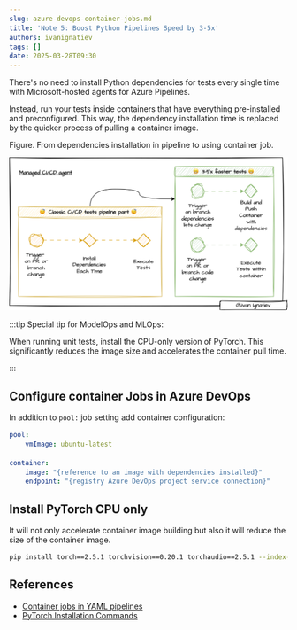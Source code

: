```yaml
---
slug: azure-devops-container-jobs.md
title: 'Note 5: Boost Python Pipelines Speed by 3-5x'
authors: ivanignatiev
tags: []
date: 2025-03-28T09:30
---
```


There's no need to install Python dependencies for tests every single time with Microsoft-hosted agents for Azure Pipelines.

Instead, run your tests inside containers that have everything pre-installed and preconfigured. This way, the dependency installation time is replaced by the quicker process of pulling a container image.

Figure. From dependencies installation in pipeline to using container job.

![Boost Python Pipelines Speed by 3-5x](/assets/note0005/faster-pipelines.svg)

:::tip Special tip for ModelOps and MLOps: 

When running unit tests, install the CPU-only version of PyTorch. This significantly reduces the image size and accelerates the container pull time.

:::


## Configure container Jobs in Azure DevOps

In addition to `pool:` job setting add container configuration:

```yaml
pool:
    vmImage: ubuntu-latest

container:
    image: "{reference to an image with dependencies installed}"
    endpoint: "{registry Azure DevOps project service connection}"
```

## Install PyTorch CPU only

It will not only accelerate container image building but also it will reduce the size of the container image.

```sh
pip install torch==2.5.1 torchvision==0.20.1 torchaudio==2.5.1 --index-url https://download.pytorch.org/whl/cpu
```

## References

- [Container jobs in YAML pipelines](https://learn.microsoft.com/en-us/azure/devops/pipelines/process/container-phases)
- [PyTorch Installation Commands](https://pytorch.org/get-started/previous-versions/)